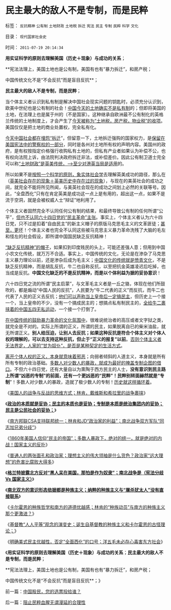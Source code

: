 # 民主最大的敌人不是专制，而是民粹

标签： `反抗精神` `公有制` `土地财政` `土地税` `拆迁` `宪法` `民主` `专制` `民粹` `科学` `文化` 

目录： `现代国家社会史`

时间： `2011-07-19 20:14:34`

**用实证科学的原则去理解美国（历史＋现象）与成功的关系**；

**宪法法理上，美国土地也是公有制，美国有也有“暴力拆迁”，和房产税；

中国传统文化不是“不会反抗”而是盲目反抗**；

**民主最大的敌人不是专制，而是民粹**；

当个体主义者认识到私有制是解决中国社会现实问题的钥匙时，必须充分认识到，欧美中世纪也是公有制的社会！[中国今天的土地确实不是私有制](../../../2011/7/12/世界粮食危机是土地公有制的问题.md)的；但即将美国的土地，在法理上也是属于州的（不是国家）。这种继承自欧洲最不公有制化的英格兰传统的土地制度上，才会产生了[今天被称为“土地税，房产税，物业税”的收项](../../../2011/5/10/美国房产税不是财产税.md)。美国仅仅是把土地的商业处置权，完全私有化。

[今天中国社会都在埋怨“拆迁](../../../2010/1/14/产权混乱与拆迁之恶.md)”，但留意一下，土地拆迁强购的国家权力，是[保留在美国宪法中的警察权的一部分](../../../2011/6/8/西方的司法，警察权和黑社会.md)，同时是各州对土地所有权的声明内容。美国州的政府，是有权按指定价格强行收购私有土地的，但私有产业者如果认为补偿不公，也有权向法院上诉，由法院判决政府拆迁非法，或补偿差价。因此公有制卫道士完全可以称[“土地财政”是英美传统，——>至少对港英当局是适用](../../../2011/1/21/香港模式和日本鬼子“人肉开采”.md)的。

所以如果不是[按照一个科学的原则，象实体社会学](../../../2010/11/2/社会进化论是实用科学.md)去理解英美成功的路径，那么在（[英美社会存在的现象＋英美历史中存在过的现象](../../../2010/4/13/历史的细考权威没有“更权威”的发言权.md)），与现在的美英社会的成功之间，就完全不能将所见所闻，与美英社会现在的成功之间划上必然的关联等号。因此，“全盘西化”只有在肯定英美是成功这一点上是有用的，超出这一点，如果不是流于空洞，就是会被权威人士“辩证”地利用了。

个体主义者固然完全不认同任何公有制的结果，和最终导致公有制的任何所谓“公平”，[但也不认同六十四日党的“民主革命”主张](http://hi.baidu.com/darthchn/blog/item/5466a49449f3f7007bf48097.html)。事实上，个体主义者认为六十四日党，只不过是扣着“自由民主”的新主义帽子的原版马克思毛主义的文革匪徒；[甚至，更坏](../../../2011/6/3/善恶的公式与极端的牛二.md)！个体主义者也完全不认同这些被马克思主义暴力革命洗残了大脑的毛左和怪左的社会假设，即所谓中国国民缺乏反抗精神！

[“缺乏反抗精神”的帽子](../../../2009/8/24/那里有压迫，那里就没有反抗.md)，如果扣到印度贱民的头上，可能还差强人意；但用到中国小农文化传统，就万万不合适。事实上，中国传统的文化，无论是在渗杂了马克思主义暴力理论以前，还是渗杂后成为毛主义；[中国文化的传统就是愤青文化](../../../2009/10/12/本人从廉价愤青升级的两个转折点.md)，不是缺乏反抗精神，而是胡乱反抗，牛二也自称反抗，以至把抗金英雄凌迟后吃掉，也当成是反抗。**中国文化缺乏的不是反抗精神，而是以个体利益为据的妥协意识**！

六十四日党之流的所谓“民主启蒙”，与文革毛主义者是一丘之貉，体现在他们所鼓吹的，都是煽动“中国人民的反抗”，人民要为“牛二代表的正义”而反抗，而牛二也代表了人民的正义去反抗；[他们可以声称当上皇帝后一定搞民主](http://darthvad123.wordpress.com/2011/04/11/%E8%AE%A9%E5%92%B1%E5%BD%93%E4%B8%8A%E7%9A%87%E5%B8%9D%E4%B8%80%E5%AE%9A%E6%90%9E%E6%B0%91%E4%B8%BB/)，但历史上一个接一个，当上皇帝的不少，没有一个搞成民主的；想搞点私有制民主的，[全给牛二裹挟着的中国五四无私运动](../../../2011/1/18/欲求无私大帝，将获一代老千.md)，一个接一个打倒了。

[在中国传统的鼓励暴力革命的文化氛围中](../../../2011/3/12/法国大革命是社会主义民粹运动.md)，很难说统治者的高压或者文字狱之类，就完全是不对的。实际上所谓的正义，所谓的民主，如果脱离自已的柴米油盐，就无所谓正义。**别人给压迫，让别人去反抗；如果这种反抗是符合个体主义对个体人权的理解的，可以去支持这种反抗，但止于“正义的报复”以前**。[否则个体主义者无法界定，人家的“甘为奴仆”，是否是某种契定的生活方式](../../../2011/3/30/人道主义“政治正确”和不正确的殖民主义.md)。

[离开个体人权的正义，本身就意味着邪恶](../../../2011/2/23/哲学制造沟通障碍，哲学制造冲突.md)；向弱者倾斜的人道主义，本身就是所有所有专制的政治基础。[多数人对少数人的暴政，就成为最好的掩盖专制企图的借口](../../../2010/12/2/马克思阶级斗争观点和社会政治模型.md)。不但六十四日党，还有大量自以为熏陶于西方民主的人士，**没有意识到民主路上所谓“凶恶的专制”的前面，还有一个更凶恶的“民粹”！民粹别转面赫然就是“专制**”！多数人对少数人的暴政，造就了极少数人的专制！[历史就这样循环着](http://hi.baidu.com/darthchn/blog/item/5a399c2cbd9c283a359bf742.html)。

《[美国人的战争与反战的思维方式；林肯，戴维斯和希拉里的战争裹挟](../../../2011/7/15/美国人的战争思维与反战，萨姆特堡与珍珠港.md)》

《[**政治的本质就是妥协；民主的本质也是妥协；专制是本质是统治集团内的妥协；民主是公民社会的妥协；**](../../../2011/7/16/南北战争：政治的本质,民主的本质,都是妥协.md)》

《[南方邦联CSA支持联邦统一；林肯和JD“政治家的利益”；南北战争双方军队“同志加兄弟分歧”](../../../2011/7/16/同志加兄弟的美国内战和政治家的利益.md)》

《[1860年美国人信仰“民主的帝国”；多数人暴政下，绝对的统一，就是绝对的内战！国家主义的反扑](../../../2011/7/16/绝对的内战！1860年美国人信仰“民主帝国”.md)》

《[普通人的两张面孔和政治家；理想主义的伟大领袖是什么货色？政治家“远大理想”的危害比腐败大得多](../../../2011/7/17/希特勒的无私奉献是怎么变成邪恶的？.md)》

《[**格兰特披露北方反对“黑人呆在美国，那怕是作为奴隶”；南北战争是（宪法分歧 Vs 国家主义）**](../../../2011/7/17/林肯反对“把黑人留在美国，那怕是作为奴隶”.md)》

《[**南北双方的意识形态依据都是种族主义；纳粹的种族主义与“屠杀犹太人”没有直接联系**](../../../2011/7/17/南北战争的种族主义和纳粹.md)》

《[卡尔霍恩的种族哲学和南方的道德优越感；林肯的“种族动员”与南方的种族主义那个更激进？](../../../2011/7/18/卡尔霍恩的种族哲学和南方的道德优越感.md)》

《[基督教“人人平等”观念的演变史；诞生自基督教的种族主义和卡尔霍恩的古怪理论；](../../../2011/7/18/基督教“人人平等”的进化史和种族主义.md)》

《[明确美式民主优越性，否定“全面西化”的口号；洋五毛未必存心毒害东方社会](../../../2011/7/19/中国股民，您的选票投给谁？.md)》

《**用实证科学的原则去理解美国（历史＋现象）与成功的关系**；**民主最大的敌人不是专制，而是民粹**；

**宪法法理上，美国土地也是公有制，美国有也有“暴力拆迁”，和房产税；

中国传统文化不是“不会反抗”而是盲目反抗**；》



前一篇：[中国股民，您的选票投给谁？](../../../2011/7/19/中国股民，您的选票投给谁？.md)

后一篇：[阻止民粹血腥无谓漫延的合理性](../../../2011/7/19/阻止民粹血腥无谓漫延的合理性.md)